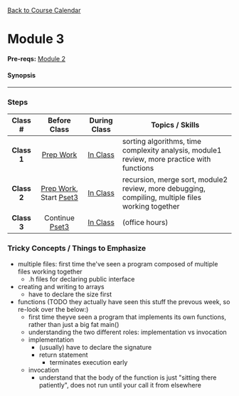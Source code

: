 [Back to Course Calendar](../../..)
# Module 3

**Pre-reqs:** [Module 2](../module2)

#### Synopsis 

*** 

### Steps

Class # | Before Class | During Class | Topics / Skills
:--------:|:--------------:|:--------------:|----------------
**Class 1** | [Prep Work](./materials/class1-prep) | [In Class](./materials/class1) | sorting algorithms, time complexity analysis, module1 review, more practice with functions
**Class 2** | [Prep Work](./materials/class2-prep), Start [Pset3](./materials/problem-set) | [In Class](./materials/class2) | recursion, merge sort, module2 review, more debugging, compiling, multiple files working together
**Class 3** | Continue [Pset3](./materials/problem-set) | [In Class](./materials/class3) | (office hours)

### Tricky Concepts / Things to Emphasize

* multiple files: first time the've seen a program composed of multiple files working together
  * .h files for declaring public interface
* creating and writing to arrays
  * have to declare the size first
* functions (TODO they actually have seen this stuff the prevous week, so re-look over the below:)
  * first time theyve seen a program that implements its own functions, rather than just a big fat main()
  * understanding the two different roles: implementation vs invocation 
  * implementation
    * (usually) have to declare the signature
    * return statement
      * terminates execution early 
  * invocation
    * understand that the body of the function is just "sitting there patiently", does not run until your call it from elsewhere

